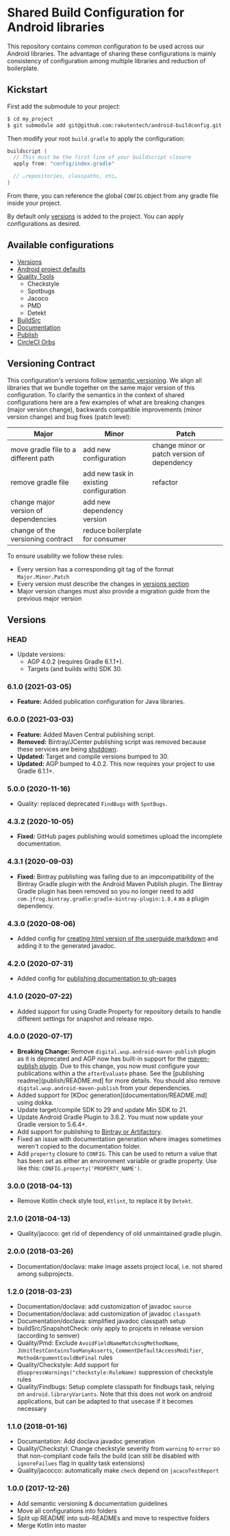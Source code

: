 # Shared Build Configuration for Android libraries
This repository contains common configuration to be used across our Android libraries. The advantage of sharing these configurations is mainly consistency of configuration among multiple libraries and reduction of boilerplate.

## Kickstart
First add the submodule to your project:

```sh
$ cd my_project
$ git submodule add git@github.com:rakutentech/android-buildconfig.git config
```

Then modify your root `build.gradle` to apply the configuration:

```groovy
buildscript {
  // This must be the first line of your buildscript closure
  apply from: "config/index.gradle"

  // …repositories, classpaths, etc…
}
```

From there, you can reference the global `CONFIG` object from any gradle file inside your project.

By default only [versions](versions/README.md) is added to the project. You can apply configurations as desired.

## Available configurations
* [Versions](versions/README.md)
* [Android project defaults](android/README.md)
* [Quality Tools](quality/README.md)
  - Checkstyle
  - Spotbugs
  - Jacoco
  - PMD
  - Detekt
* [BuildSrc](buildSrc/README.md)
* [Documentation](documentation/README.md)
* [Publish](publish/README.md)
* [CircleCI Orbs](circleci/README.md)

## Versioning Contract
This configuration's versions follow [semantic versioning](https://semver.org/). We align all libraries that we bundle together on the same major version of this configuration. To clarify the semantics in the context of shared configurations here are a few examples of what are breaking changes (major version change), backwards compatible improvements (minor version change) and bug fixes (patch level):

Major | Minor | Patch
----- | ----- | ------
move gradle file to a different path | add new configuration | change minor or patch version of dependency
remove gradle file | add new task in existing configuration | refactor
change major version of dependencies | add new dependency version |
change of the versioning contract | reduce boilerplate for consumer | 

To ensure usability we follow these rules:
* Every version has a corresponding git tag of the format `Major.Minor.Patch`
* Every version must describe the changes in [versions section](#versions)
* Major version changes must also provide a migration guide from the previous major version

## Versions <a name="versions"></a>
### HEAD
* Update versions:
  * AGP 4.0.2 (requires Gradle 6.1.1+).
  * Targets (and builds with) SDK 30.

### 6.1.0 (2021-03-05)
* **Feature:** Added publication configuration for Java libraries.

### 6.0.0 (2021-03-03)
* **Feature:** Added Maven Central publishing script.
* **Removed:** Bintray/JCenter publishing script was removed because these services are being [shutdown](https://jfrog.com/blog/into-the-sunset-bintray-jcenter-gocenter-and-chartcenter/).
* **Updated:** Target and compile versions bumped to 30.
* **Updated:** AGP bumped to 4.0.2. This now requires your project to use Gradle 6.1.1+.

### 5.0.0 (2020-11-16)
* Quality: replaced deprecated `FindBugs` with `SpotBugs`.

### 4.3.2 (2020-10-05)
* **Fixed:** GitHub pages publishing would sometimes upload the incomplete documentation.

### 4.3.1 (2020-09-03)
* **Fixed:** Bintray publishing was failing due to an impcompatibility of the Bintray Gradle plugin with the Android Maven Publish plugin. The Bintray Gradle plugin has been removed so you no longer need to add `com.jfrog.bintray.gradle:gradle-bintray-plugin:1.8.4` as a plugin dependency.

### 4.3.0 (2020-08-06)
* Added config for [creating html version of the userguide markdown](documentation/README.md) and adding it to the generated javadoc.

### 4.2.0 (2020-07-31)
* Added config for [publishing documentation to gh-pages](publish/documentation/README.md)

### 4.1.0 (2020-07-22)
* Added support for using Gradle Property for repository details to handle different settings for snapshot and release repo.

### 4.0.0 (2020-07-17)
* **Breaking Change:** Remove `digital.wup.android-maven-publish` plugin as it is deprecated and AGP now has built-in support for the [maven-publish plugin](https://developer.android.com/studio/build/maven-publish-plugin). Due to this change, you now must configure your publications within a the `afterEvaluate` phase. See the [publishing readme](publish/README.md] for more details. You should also remove `digital.wup.android-maven-publish` from your dependencies.
* Added support for [KDoc generation](documentation/README.md] using dokka.
* Update target/compile SDK to 29 and update Min SDK to 21.
* Update Android Gradle Plugin to 3.6.2. You must now update your Gradle version to 5.6.4+.
* Add support for publishing to [Bintray or Artifactory](publish/README.md).
* Fixed an issue with documentation generation where images sometimes weren't copied to the documentation folder.
* Add `property` closure to `CONFIG`. This can be used to return a value that has been set as either an environment variable or gradle property. Use like this: `CONFIG.property('PROPERTY_NAME')`.

### 3.0.0 (2018-04-13)
* Remove Kotlin check style tool, `Ktlint`, to replace it by `Detekt`.

### 2.1.0 (2018-04-13)
* Quality/jacoco: get rid of dependency of old unmaintained gradle plugin.

### 2.0.0 (2018-03-26)
* Documentation/doclava: make image assets project local, i.e. not shared among subprojects.

### 1.2.0 (2018-03-23)
* Documentation/doclava: add customization of javadoc `source`
* Documentation/doclava: add customization of javadoc `classpath`
* Documentation/doclava: simplified javadoc classpath setup
* buildSrc/SnapshotCheck: only apply to projcets in release version (according to semver)
* Quality/Pmd: Exclude `AvoidFieldNameMatchingMethodName`, `JUnitTestContainsTooManyAsserts`, `CommentDefaultAccessModifier`, `MethodArgumentCouldBeFinal` rules
* Quality/Checkstyle: Add support for `@SuppressWarnings("checkstyle:RuleName)` suppression of checkstyle rules
* Quality/Findbugs: Setup complete classpath for findbugs task, relying on `android.libraryVariants`. Note that this does not work on android applications, but can be adapted to that usecase if it becomes necessary 

### 1.1.0 (2018-01-16)
* Documantation: Add doclava javadoc generation
* Quality/Checkstyl: Change checkstyle severity from `warning` to `error` so that non-compliant code fails the build (can still be disabled with `ignoreFailues` flag in quality task extensions)
* Quality/jacocco: automatically make `check` depend on `jacacoTestReport`

### 1.0.0 (2017-12-26)
* Add semantic versioning & documentation guidelines
* Move all configurations into folders
* Split up README into sub-READMEs and move to respective folders
* Merge Kotlin into master
